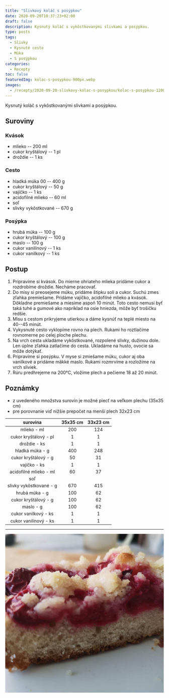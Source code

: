 ```yaml
---
title: "Slivkový koláč s posýpkou"
date: 2020-09-20T10:37:23+02:00
draft: false
description: Kysnutý koláč s vykôstkovanými slivkami a posýpkou.
type: posts
tags:
  - Slivky
  - Kysnuté cesto
  - Múka
  - S posýpkou
categories:
  - Recepty
toc: false
featuredImg: kolac-s-posypkou-900px.webp
images:
  - /recepty/2020-09-20-slivkovy-kolac-s-posypkou/kolac-s-posypkou-1200px.jpg
---
```


Kysnutý koláč s vykôstkovanými slivkami a posýpkou.

## Suroviny

### Kvások

- mlieko -- 200 ml
- cukor kryštálový -- 1 pl
- droždie -- 1 ks

### Cesto

- hladká múka 00 -- 400 g
- cukor kryštálový -- 50 g
- vajíčko -- 1 ks
- acidofilné mlieko -- 60 ml
- soľ
- slivky vykôstkované -- 670 g

### Posýpka

- hrubá múka -- 100 g
- cukor kryštálový -- 100 g
- maslo -- 100 g
- cukor vanilínový -- 1 ks
- cukor vanilkový -- 1 ks

## Postup

1. Pripravíme si kvások. Do mierne ohriateho mlieka pridáme cukor a rozdrobíme droždie. Necháme pracovať.
2. Do misy si preosejeme múku, pridáme štipku soli a cukor. Suchú zmes zľahka premiešame. Pridáme vajíčko, acidofilné mlieko a kvások. Dôkladne premiešame a miesime aspoň 10 minút. Toto cesto nemusí byť taká tuhé a gumové ako napríklad na osie hniezda, môže byť trošičku redšie.
3. Misu s cestom prikryjeme utierkou a dáme kysnúť na teplé miesto na 40--45 minút.
4. Vykysnuté cesto vyklopíme rovno na plech. Rukami ho roztlačíme rovnomerne po celej ploche plechu.
5. Na vrch cesta ukladáme vykôstkované, rozpolené slivky, dužinou dole. Len úplne zľahka zatlačíme do cesta. Ukladáme na husto, ovocie sa môže dotýkať.
6. Pripravíme si posýpku. V myse si zmiešame múku, cukor aj oba vanilkové a pridáme mäkké maslo. Rukami rozmrvíme a rozložíme na vrch sliviek.
7. Rúru predhrejeme na 200°C, vložíme plech a pečieme 18 až 20 minút.

## Poznámky

- z uvedeného množstva surovín je možné piecť na veľkom plechu (35x35 cm)
- pre porovnanie viď nižšie prepočet na menší plech 32x23 cm

surovina | 35x35 cm | 33x23 cm
:---:|:---:|:---:
mlieko - ml | 200 | 124
cukor kryštálový - pl | 1 | 1
droždie - ks | 1 | 1
hladká múka - g | 400 | 248
cukor kryštálový - g | 50 | 31
vajíčko - ks | 1 | 1
acidofilné mlieko - ml | 60 | 37
soľ | &nbsp; | &nbsp;
slivky vykôstkované - g | 670 | 415
hrubá múka - g | 100 | 62
cukor kryštálový - g | 100 | 62
maslo - g | 100 | 62
cukor vanilkový - ks | 1 | 1
cukor vanilínový - ks | 1 | 1

---

![Slivkový koláč s posýpkou](kolac-s-posypkou-1200px.jpg "Koláč s posýpkou (autor: zwieratko, 2020)")
